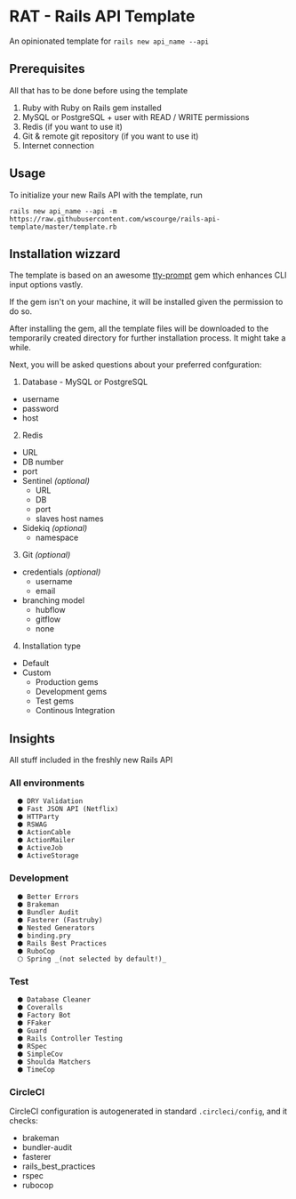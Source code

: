 # RAT - Rails API Template

An opinionated template for `rails new api_name --api`

## Prerequisites

All that has to be done before using the template

1. Ruby with Ruby on Rails gem installed
2. MySQL or PostgreSQL + user with READ / WRITE permissions
3. Redis (if you want to use it)
4. Git & remote git repository (if you want to use it)
5. Internet connection

## Usage

To initialize your new Rails API with the template, run

```
rails new api_name --api -m https://raw.githubusercontent.com/wscourge/rails-api-template/master/template.rb
```

## Installation wizzard

The template is based on an awesome [tty-prompt](https://github.com/piotrmurach/tty-prompt/) gem
which enhances CLI input options vastly.

If the gem isn't on your machine, it will be installed given the permission to do so.

After installing the gem, all the template files will be downloaded to the temporarily
created directory for further installation process. It might take a while.

Next, you will be asked questions about your preferred confguration:

1. Database - MySQL or PostgreSQL
  - username
  - password
  - host
2. Redis
  - URL
  - DB number
  - port
  - Sentinel _(optional)_
    - URL
    - DB
    - port
    - slaves host names
  - Sidekiq _(optional)_
    - namespace
3. Git _(optional)_
  - credentials _(optional)_
    - username
    - email
  - branching model
    - hubflow
    - gitflow
    - none
4. Installation type
  - Default
  - Custom
    - Production gems
    - Development gems
    - Test gems
    - Continous Integration

## Insights

All stuff included in the freshly new Rails API

### All environments

```
  ⬢ DRY Validation
  ⬢ Fast JSON API (Netflix)
  ⬢ HTTParty
  ⬢ RSWAG
  ⬢ ActionCable
  ⬢ ActionMailer
  ⬢ ActiveJob
  ⬢ ActiveStorage
```

### Development

```
  ⬢ Better Errors
  ⬢ Brakeman
  ⬢ Bundler Audit
  ⬢ Fasterer (Fastruby)
  ⬢ Nested Generators
  ⬢ binding.pry
  ⬢ Rails Best Practices
  ⬢ RuboCop
  ⬡ Spring _(not selected by default!)_
```

### Test

```
  ⬢ Database Cleaner
  ⬢ Coveralls
  ⬢ Factory Bot
  ⬢ FFaker
  ⬢ Guard
  ⬢ Rails Controller Testing
  ⬢ RSpec
  ⬢ SimpleCov
  ⬢ Shoulda Matchers
  ⬢ TimeCop
```

### CircleCI

CircleCI configuration is autogenerated in standard `.circleci/config`, and it
checks:

- brakeman
- bundler-audit
- fasterer
- rails_best_practices
- rspec
- rubocop

